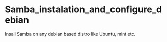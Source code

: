 # Samba_instalation_and_configure_debian
Insall Samba on any debian based distro like Ubuntu, mint etc.
